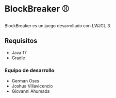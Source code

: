 # BlockBreaker ⚾️

BlockBreaker es un juego desarrollado con LWJGL 3.

## Requisitos

- Java 17
- Gradle

### Equipo de desarrollo

- German Oses
- Joshua Villavicencio
- Giovanni Ahumada
